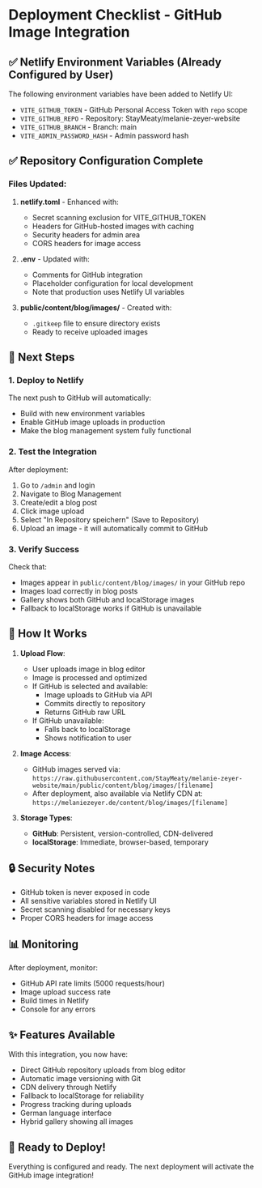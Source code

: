 # Deployment Checklist - GitHub Image Integration

## ✅ Netlify Environment Variables (Already Configured by User)

The following environment variables have been added to Netlify UI:
- `VITE_GITHUB_TOKEN` - GitHub Personal Access Token with `repo` scope
- `VITE_GITHUB_REPO` - Repository: StayMeaty/melanie-zeyer-website
- `VITE_GITHUB_BRANCH` - Branch: main
- `VITE_ADMIN_PASSWORD_HASH` - Admin password hash

## ✅ Repository Configuration Complete

### Files Updated:
1. **netlify.toml** - Enhanced with:
   - Secret scanning exclusion for VITE_GITHUB_TOKEN
   - Headers for GitHub-hosted images with caching
   - Security headers for admin area
   - CORS headers for image access

2. **.env** - Updated with:
   - Comments for GitHub integration
   - Placeholder configuration for local development
   - Note that production uses Netlify UI variables

3. **public/content/blog/images/** - Created with:
   - `.gitkeep` file to ensure directory exists
   - Ready to receive uploaded images

## 🚀 Next Steps

### 1. Deploy to Netlify
The next push to GitHub will automatically:
- Build with new environment variables
- Enable GitHub image uploads in production
- Make the blog management system fully functional

### 2. Test the Integration
After deployment:
1. Go to `/admin` and login
2. Navigate to Blog Management
3. Create/edit a blog post
4. Click image upload
5. Select "In Repository speichern" (Save to Repository)
6. Upload an image - it will automatically commit to GitHub

### 3. Verify Success
Check that:
- Images appear in `public/content/blog/images/` in your GitHub repo
- Images load correctly in blog posts
- Gallery shows both GitHub and localStorage images
- Fallback to localStorage works if GitHub is unavailable

## 📝 How It Works

1. **Upload Flow**:
   - User uploads image in blog editor
   - Image is processed and optimized
   - If GitHub is selected and available:
     - Image uploads to GitHub via API
     - Commits directly to repository
     - Returns GitHub raw URL
   - If GitHub unavailable:
     - Falls back to localStorage
     - Shows notification to user

2. **Image Access**:
   - GitHub images served via: `https://raw.githubusercontent.com/StayMeaty/melanie-zeyer-website/main/public/content/blog/images/[filename]`
   - After deployment, also available via Netlify CDN at: `https://melaniezeyer.de/content/blog/images/[filename]`

3. **Storage Types**:
   - **GitHub**: Persistent, version-controlled, CDN-delivered
   - **localStorage**: Immediate, browser-based, temporary

## 🔒 Security Notes

- GitHub token is never exposed in code
- All sensitive variables stored in Netlify UI
- Secret scanning disabled for necessary keys
- Proper CORS headers for image access

## 📊 Monitoring

After deployment, monitor:
- GitHub API rate limits (5000 requests/hour)
- Image upload success rate
- Build times in Netlify
- Console for any errors

## ✨ Features Available

With this integration, you now have:
- Direct GitHub repository uploads from blog editor
- Automatic image versioning with Git
- CDN delivery through Netlify
- Fallback to localStorage for reliability
- Progress tracking during uploads
- German language interface
- Hybrid gallery showing all images

## 🎉 Ready to Deploy!

Everything is configured and ready. The next deployment will activate the GitHub image integration!